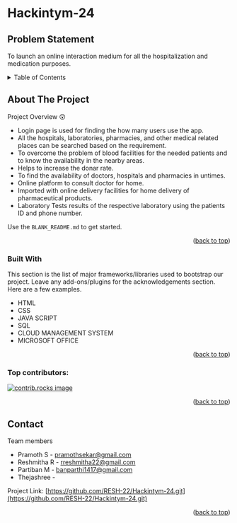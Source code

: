 # Hackintym-24

<!-- PROBLEM STATEMENT -->
## Problem Statement
To launch an online interaction medium for all the hospitalization and medication purposes.

<!-- TABLE OF CONTENTS -->
<details>
  <summary>Table of Contents</summary>
  <ol>
    <li><a href="#about-the-project">About The Project</a> </li>
    <li><a href="#built-with">Built With</a></li>
    <li><a href="#getting-started">Getting Started</a> </li>
    <li><a href="#usage">Usage</a></li>
    <li><a href="#roadmap">Roadmap</a></li>
    <li><a href="#contributing">Contributing</a></li>
    <li><a href="#license">License</a></li>
    <li><a href="#contact">Contact</a></li>
    <li><a href="#acknowledgments">Acknowledgments</a></li>
  </ol>
</details>


<!-- ABOUT THE PROJECT -->
## About The Project



Project Overview 😲

* Login page is used for finding the how many users use the app.
* All the hospitals, laboratories, pharmacies, and other medical related places can be searched based on the requirement.
* To overcome the problem of blood facilities for the needed patients and to know the availability in the nearby areas.
* Helps to increase the donar rate.
* To find the availability of doctors, hospitals and pharmacies in untimes.
* Online platform to consult doctor for home.
* Imported with online delivery facilities for home delivery of pharmaceutical products.
* Laboratory Tests results of the respective laboratory using the patients ID and phone number.

Use the `BLANK_README.md` to get started.

<p align="right">(<a href="#readme-top">back to top</a>)</p>

### Built With

This section is the list of major frameworks/libraries used to bootstrap our project. Leave any add-ons/plugins for the acknowledgements section. Here are a few examples.

* HTML
* CSS
* JAVA SCRIPT
* SQL
* CLOUD MANAGEMENT SYSTEM
* MICROSOFT OFFICE

<p align="right">(<a href="#readme-top">back to top</a>)</p>


### Top contributors:

<a href="#">
  <img src="" alt="contrib.rocks image" />
</a>

<p align="right">(<a href="#readme-top">back to top</a>)</p>



<!-- CONTACT -->
## Contact

Team members 
* Pramoth S - pramothsekar@gmail.com
* Reshmitha R - rreshmitha22@gmail.com
* Partiban M - banparthi1417@gmail.com
* Thejashree - 

Project Link: [https://github.com/RESH-22/Hackintym-24.git](https://github.com/RESH-22/Hackintym-24.git)

<p align="right">(<a href="#readme-top">back to top</a>)</p>







